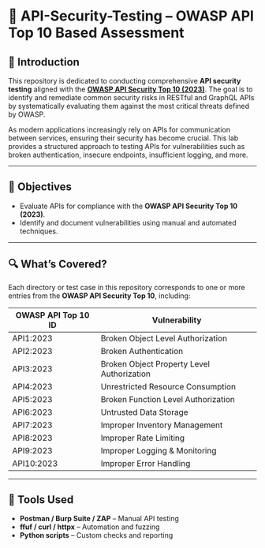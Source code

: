 # 🔐 API-Security-Testing – OWASP API Top 10 Based Assessment

## 📖 Introduction

This repository is dedicated to conducting comprehensive **API security testing** aligned with the **[OWASP API Security Top 10 (2023)](https://owasp.org/www-project-api-security/)**.  The goal is to identify and remediate common security risks in RESTful and GraphQL APIs by systematically evaluating them against the most critical threats defined by OWASP.

As modern applications increasingly rely on APIs for communication between services, ensuring their security has become crucial. This lab provides a structured approach to testing APIs for vulnerabilities such as broken authentication, insecure endpoints, insufficient logging, and more.

---

## 🎯 Objectives

- Evaluate APIs for compliance with the **OWASP API Security Top 10 (2023)**.
- Identify and document vulnerabilities using manual and automated techniques.


---

## 🔍 What’s Covered?

Each directory or test case in this repository corresponds to one or more entries from the **OWASP API Security Top 10**, including:

| OWASP API Top 10 ID | Vulnerability |
|---------------------|---------------|
| API1:2023           | Broken Object Level Authorization |
| API2:2023           | Broken Authentication |
| API3:2023           | Broken Object Property Level Authorization |
| API4:2023           | Unrestricted Resource Consumption |
| API5:2023           | Broken Function Level Authorization |
| API6:2023           | Untrusted Data Storage |
| API7:2023           | Improper Inventory Management |
| API8:2023           | Improper Rate Limiting |
| API9:2023           | Improper Logging & Monitoring |
| API10:2023          | Improper Error Handling |

---

## 🧰 Tools Used

- **Postman / Burp Suite / ZAP** – Manual API testing
- **ffuf / curl / httpx** – Automation and fuzzing
- **Python scripts** – Custom checks and reporting
